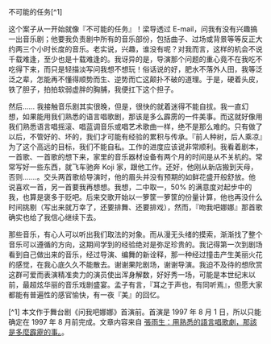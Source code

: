 不可能的任务[^1]

这个案子从一开始就像『不可能的任务』！梁导透过 E-mail，问我有没有兴趣搞一出音乐剧；他要我负责剧中所有的音乐部份，包括曲子、过场或背景等等反正大约两三个小时长度的音乐。老实说，兴趣，谁没有呢？对我而言，这样的机会不说千载难逢，至少也是十载难逢的。我讶异的是，导演那个问题的重心竟不在我吃不吃得下来，而只是轻描淡写问我想不想玩！俗话说的好，肥水不落外人田，我等泛泛之辈，怎能再不懂得顺势而生、逆势而亡这颠扑不破的道理。于是，硬着头皮，铁了胆子，拍拍软弱虚胖的胸脯，我便扛下这个担子。

然后…… 我接触音乐剧其实很晚，但是，很快的就着迷得不能自拔。我一直幻想，如果能用我们熟悉的语言唱歌剧，那该是多么霹雳的一件美事。而这就好像用我们熟悉语言唱摇滚、唱蓝调音乐或唱艺术歌曲一样，绝不是那么难的。只有做了以后，不管好的、坏的，我们才可能有经验的累积与传承。『前人种树，后人乘凉』为了这个高远的目标，我们不能自私。工作的进度应该说非常顺利。我看着剧本，一首歌、一首歌的想下来，家里的音乐器材设备有两个月的时间是从不关机的。常常写好一些东西，就飞车驰奔 Koji 家，跟他工作。还好，他刚从新店搬到天母，否则…….。交头两首歌给导演时，他的眉头并没有预期的如鲜花盛开般舒放。他说喜欢一首，另一首要我再想想。我想，二中取一，50% 的满意度对起步中的我，也算是褒多于贬吧。后来交歌开始以一箩筐一箩筐的份量计算，他也再没什么时间挑剔（写出来就万幸了，还要排舞、还要排戏），然而，『吻我吧娜娜』那首歌确实也给了我信心继续下去。

那些音乐，有心人可以听出我们取法的对象。而从漫无头绪的摸索，渐渐找了整个音乐可以遵循的方向，这期间学到的经验绝对是弥足珍贵的。我记得第一次到剧场看到自己做出来的音乐，经过导演、编舞的新诠释，那一种经过撞击产生美丽火花的感觉，在我心底久久不能散去。谢谢果陀剧场，谢谢导演。我迫不及待的想欣赏这群可爱而表演精准卖力的演员使出浑身解数，好好秀一场，可能是本世纪末以前，最超炫华丽的音乐戏剧盛宴。孟子有言，『耳之于声也，有同听焉』，但愿大家都能有普遍性的感官愉快，有一夜『美』的回忆。

[^1] 本文作于舞台剧《问我吧娜娜》首演前。首演是 1997 年 8 月 1 日，所以只能确定在 1997 年 8 月前完成。文章内容来自 [張雨生：用熟悉的語言唱歌劇，那該是多麼霹靂的事。](https://ppfocus.com/0/en06a6837.html)。
